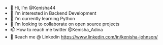 - 👋 Hi, I’m @Kenisha44
- 👀 I’m interested in Backend Development 
- 🌱 I’m currently learning Python 
- 💞️ I’m looking to collaborate on open source projects 
- 📫 How to reach me twitter @Kenisha_Adina 
- 📖 Reach me @ Linkedin https://www.linkedin.com/in/kenisha-johnson/ 

<!---
Kenisha44/Kenisha44 is a ✨ special ✨ repository because its `README.md` (this file) appears on your GitHub profile.
You can click the Preview link to take a look at your changes.
--->
